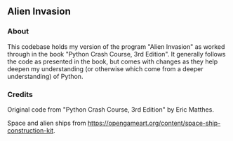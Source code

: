 ## Alien Invasion

### About
This codebase holds my version of the program "Alien Invasion" as worked through in the book "Python Crash Course, 3rd
Edition". It generally follows the code as presented in the book, but comes with changes as they help deepen my
understanding (or otherwise which come from a deeper understanding) of Python.

### Credits
Original code from "Python Crash Course, 3rd
Edition" by Eric Matthes.

Space and alien ships from https://opengameart.org/content/space-ship-construction-kit.